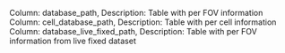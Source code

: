 Column: database_path, Description: Table with per FOV information
Column: cell_database_path, Description: Table with per cell information
Column: database_live_fixed_path, Description: Table with per FOV information from live fixed dataset
